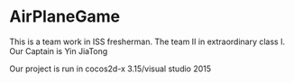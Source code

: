 # AirPlaneGame
This is a team work in ISS fresherman.
The team II in extraordinary class I.
Our Captain is Yin JiaTong








Our project is run in cocos2d-x 3.15/visual studio 2015
